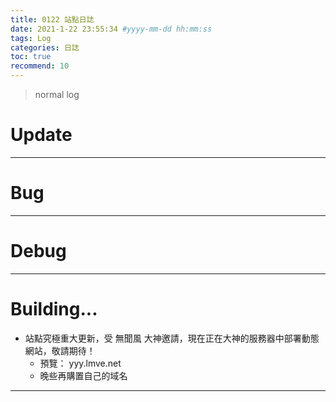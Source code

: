 ```yaml
---
title: 0122 站點日誌
date: 2021-1-22 23:55:34 #yyyy-mm-dd hh:mm:ss
tags: Log
categories: 日誌
toc: true
recommend: 10
---
```

> normal log
<!-- more -->

# Update

***

# Bug

***

# Debug

***

# Building...
* 站點究極重大更新，受 無聞風 大神邀請，現在正在大神的服務器中部署動態網站，敬請期待！
    * 預覽： yyy.lmve.net
    * 晚些再購置自己的域名

***
